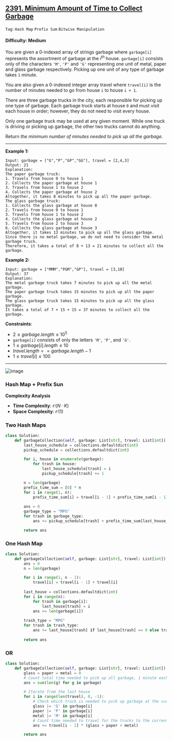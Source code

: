## [2391. Minimum Amount of Time to Collect Garbage](https://leetcode.com/problems/minimum-amount-of-time-to-collect-garbage)

```Tag```: ```Hash Map``` ```Prefix Sum``` ```Bitwise Manipulation```

#### Difficulty: Medium

You are given a 0-indexed array of strings garbage where ```garbage[i]``` represents the assortment of garbage at the $i^{th}$ house. ```garbage[i]``` consists only of the characters ```'M'```, ```'P'``` and ```'G'``` representing one unit of metal, paper and glass garbage respectively. Picking up one unit of any type of garbage takes ```1``` minute.

You are also given a 0-indexed integer array travel where ```travel[i]``` is the number of minutes needed to go from house ```i``` to house ```i + 1```.

There are three garbage trucks in the city, each responsible for picking up one type of garbage. Each garbage truck starts at house ```0``` and must visit each house in order; however, they do not need to visit every house.

Only one garbage truck may be used at any given moment. While one truck is driving or picking up garbage, the other two trucks cannot do anything.

Return _the minimum number of minutes needed to pick up all the garbage_.

---

__Example 1:__
```
Input: garbage = ["G","P","GP","GG"], travel = [2,4,3]
Output: 21
Explanation:
The paper garbage truck:
1. Travels from house 0 to house 1
2. Collects the paper garbage at house 1
3. Travels from house 1 to house 2
4. Collects the paper garbage at house 2
Altogether, it takes 8 minutes to pick up all the paper garbage.
The glass garbage truck:
1. Collects the glass garbage at house 0
2. Travels from house 0 to house 1
3. Travels from house 1 to house 2
4. Collects the glass garbage at house 2
5. Travels from house 2 to house 3
6. Collects the glass garbage at house 3
Altogether, it takes 13 minutes to pick up all the glass garbage.
Since there is no metal garbage, we do not need to consider the metal garbage truck.
Therefore, it takes a total of 8 + 13 = 21 minutes to collect all the garbage.
```

__Example 2:__
```
Input: garbage = ["MMM","PGM","GP"], travel = [3,10]
Output: 37
Explanation:
The metal garbage truck takes 7 minutes to pick up all the metal garbage.
The paper garbage truck takes 15 minutes to pick up all the paper garbage.
The glass garbage truck takes 15 minutes to pick up all the glass garbage.
It takes a total of 7 + 15 + 15 = 37 minutes to collect all the garbage.
```

__Constraints__:

- $2 \le garbage.length \le 10^5$
- ```garbage[i]``` consists of only the letters ```'M'```, ```'P'```, and ```'G'```.
- $1 \le garbage[i].length \le 10$
- $travel.length == garbage.length - 1$
- $1 \le travel[i] \le 100$

---

![image](https://leetcode.com/problems/minimum-amount-of-time-to-collect-garbage/Figures/2391/2391A.png)

### Hash Map + Prefix Sun

__Complexity Analysis__

- __Time Complexity__: $\mathcal{O}(N \cdot K)$
- __Space Complexity__: $\mathcal{O}(1)$

### Two Hash Maps

```Python
class Solution:
    def garbageCollection(self, garbage: List[str], travel: List[int]) -> int:
        last_house_schedule = collections.defaultdict(int)
        pickup_schedule = collections.defaultdict(int)

        for i, house in enumerate(garbage):
            for trash in house:
                last_house_schedule[trash] = i
                pickup_schedule[trash] += 1

        n = len(garbage)
        prefix_time_sum = [0] * n
        for i in range(1, n):
            prefix_time_sum[i] = travel[i - 1] + prefix_time_sum[i - 1]
        
        ans = 0
        garbage_type = "MPG"
        for trash in garbage_type:
            ans += pickup_schedule[trash] + prefix_time_sum[last_house_schedule[trash]]

        return ans
```

### One Hash Map

```Python
class Solution:
    def garbageCollection(self, garbage: List[str], travel: List[int]) -> int:
        ans = 0
        n = len(garbage)

        for i in range(1, n - 1):
            travel[i] = travel[i - 1] + travel[i]
        
        last_house = collections.defaultdict(int)
        for i in range(n):
            for trash in garbage[i]:
                last_house[trash] = i
            ans += len(garbage[i])
        
        trash_type = "MPG"
        for trash in trash_type:
            ans += last_house[trash] if last_house[trash] == 0 else travel[last_house[trash] - 1]
        
        return ans
```

### OR

```Python
class Solution:
    def garbageCollection(self, garbage: List[str], travel: List[int]) -> int:
        glass = paper = metal = 0
        # Count total time needed to pick up all garbage, 1 minute each
        ans = sum(len(g) for g in garbage)

        # Iterate from the last house
        for i in range(len(travel), 0, -1):
            # Check which truck is needed to pick up garbage at the current house
            glass |= 'G' in garbage[i]
            paper |= 'P' in garbage[i]
            metal |= 'M' in garbage[i]
            # Count time needed to travel for the trucks to the current house
            ans += travel[i - 1] * (glass + paper + metal)

        return ans
```
